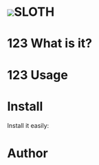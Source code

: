 ![](https://raw.githubusercontent.com/coolcooldee/sloth/master/src/main/resources/static/images/logo.png)SLOTH
=====
123
What is it?
===========
123
Usage
=====
Install
=======
Install it easily:

Author
======


